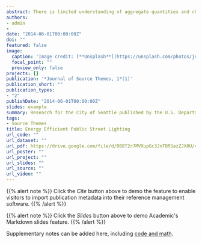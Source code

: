 ```yaml
---
abstract: There is limited understanding of aggregate quantities and characteristics of public street and area lighting installations across the United States, despite the fact that associated expenditures on electricity can be a significant component of municipal energy budgets, frequently accounting for up to or even exceeding half (e.g., see Figure 1.) Nevertheless, a growing number of municipalities and other government agencies are recognizing high performance street and outdoor lighting as a means to save energy and money, and reduce associated carbon emissions.
authors:
- admin
-
date: "2014-06-01T00:00:00Z"
doi: ""
featured: false
image:
  caption: 'Image credit: [**Unsplash**](https://unsplash.com/photos/jdD8gXaTZsc)'
  focal_point: ""
  preview_only: false
projects: []
publication: '*Journal of Source Themes, 1*(1)'
publication_short: ""
publication_types:
- "2"
publishDate: "2014-06-01T00:00:00Z"
slides: example
summary: Research for the City of Seattle published by the U.S. Department of Energy, 2014
tags:
- Source Themes
title: Energy Efficient Public Street Lighting
url_code: ""
url_dataset: ""
url_pdf: https://drive.google.com/file/d/0B8T2r7MVXupGc3JnTDRSazZJX0U/view
url_poster: ""
url_project: ""
url_slides: ""
url_source: ""
url_video: ""
---
```


{{% alert note %}}
Click the *Cite* button above to demo the feature to enable visitors to import publication metadata into their reference management software.
{{% /alert %}}

{{% alert note %}}
Click the *Slides* button above to demo Academic's Markdown slides feature.
{{% /alert %}}

Supplementary notes can be added here, including [code and math](https://sourcethemes.com/academic/docs/writing-markdown-latex/).
